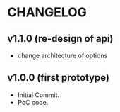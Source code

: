 # CHANGELOG

## v1.1.0 (re-design of api)

* change architecture of options

## v1.0.0 (first prototype)

* Initial Commit.
* PoC code.